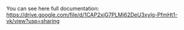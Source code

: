 You can see here full documentation:
https://drive.google.com/file/d/1CAP2xjG7PLMi62DeU3xylg-PfmHt1-vk/view?usp=sharing
